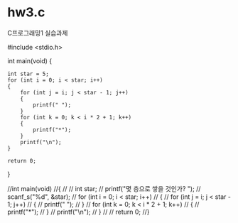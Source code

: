 # hw3.c
C프로그래밍1 실습과제

#include <stdio.h>

int main(void)
{

	int star = 5;
	for (int i = 0; i < star; i++)
	{
		for (int j = i; j < star - 1; j++)
		{
			printf(" ");
		}
		for (int k = 0; k < i * 2 + 1; k++)
		{
			printf("*");
		}
		printf("\n");
	}

	return 0;
}

//int main(void)
//{
//
//	int star;
//	printf("몇 층으로 쌓을 것인가? ");
//	scanf_s("%d", &star);
//	for (int i = 0; i < star; i++)
//	{
//		for (int j = i; j < star - 1; j++)
//		{
//			printf(" ");
//		}
//		for (int k = 0; k < i * 2 + 1; k++)
//		{
//			printf("*");
//		}
//		printf("\n");
//	}
//
//	return 0;
//}